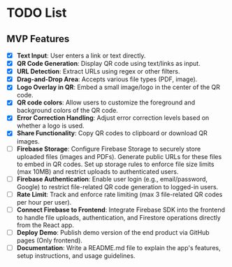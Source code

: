 # TODO List

## MVP Features

- [x] **Text Input**: User enters a link or text directly.
- [x] **QR Code Generation**: Display QR code using text/links as input.
- [x] **URL Detection**: Extract URLs using regex or other filters.
- [x] **Drag-and-Drop Area**: Accepts various file types (PDF, image).
- [x] **Logo Overlay in QR**: Embed a small image/logo in the center of the QR code.
- [x] **QR code colors**: Allow users to customize the foreground and background colors of the QR code.
- [x] **Error Correction Handling**: Adjust error correction levels based on whether a logo is used.
- [x] **Share Functionality**: Copy QR codes to clipboard or download QR images.
- [ ] **Firebase Storage**: Configure Firebase Storage to securely store uploaded files (images and PDFs). Generate public URLs for these files to embed in QR codes. Set up storage rules to enforce file size limits (max 10MB) and restrict uploads to authenticated users.
- [ ] **Firebase Authentication**: Enable user login (e.g., email/password, Google) to restrict file-related QR code generation to logged-in users.
- [ ] **Rate Limit**: Track and enforce rate limiting (max 3 file-related QR codes per hour per user).
- [ ] **Connect Firebase to Frontend**: Integrate Firebase SDK into the frontend to handle file uploads, authentication, and Firestore operations directly from the React app.
- [ ] **Deploy Demo**: Publish demo version of the end product via GitHub pages (Only frontend).
- [ ] **Documentation**: Write a README.md file to explain the app's features, setup instructions, and usage guidelines.
